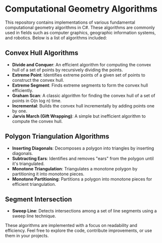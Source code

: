 # Computational Geometry Algorithms

This repository contains implementations of various fundamental computational geometry algorithms in C#. These algorithms are commonly used in fields such as computer graphics, geographic information systems, and robotics. Below is a list of algorithms included:

## Convex Hull Algorithms
- **Divide and Conquer**: An efficient algorithm for computing the convex hull of a set of points by recursively dividing the points.
- **Extreme Point**: Identifies extreme points of a given set of points to construct the convex hull.
- **Extreme Segment**: Finds extreme segments to form the convex hull efficiently.
- **Graham Scan**: A classic algorithm for finding the convex hull of a set of points in O(n log n) time.
- **Incremental**: Builds the convex hull incrementally by adding points one by one.
- **Jarvis March (Gift Wrapping)**: A simple but inefficient algorithm to compute the convex hull.

## Polygon Triangulation Algorithms
- **Inserting Diagonals**: Decomposes a polygon into triangles by inserting diagonals.
- **Subtracting Ears**: Identifies and removes "ears" from the polygon until it's triangulated.
- **Monotone Triangulation**: Triangulates a monotone polygon by partitioning it into monotone pieces.
- **Monotone Partitioning**: Partitions a polygon into monotone pieces for efficient triangulation.

## Segment Intersection
- **Sweep Line**: Detects intersections among a set of line segments using a sweep line technique.

These algorithms are implemented with a focus on readability and efficiency. Feel free to explore the code, contribute improvements, or use them in your projects.
